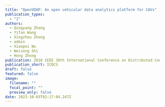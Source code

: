 ```yaml
---
title: "OpenVDAP: An open vehicular data analytics platform for CAVs"
publication_types:
  - "1"
authors:
  - Qingyang Zhang
  - Yifan Wang
  - Xingzhou Zhang
  - admin
  - Xiaopei Wu
  - Weisong Shi
  - Hong Zhong
publication: 2018 IEEE 38th International Conference on Distributed Computing Systems
publication_short: ICDCS
draft: false
featured: false
image:
  filename: ""
  focal_point: ""
  preview_only: false
date: 2023-10-03T02:17:04.247Z
---
```

